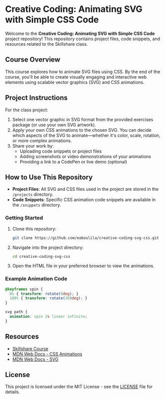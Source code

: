 # Creative Coding: Animating SVG with Simple CSS Code

Welcome to the **Creative Coding: Animating SVG with Simple CSS Code** project repository! This repository contains project files, code snippets, and resources related to the Skillshare class.

## Course Overview

This course explores how to animate SVG files using CSS. By the end of the course, you'll be able to create visually engaging and interactive web elements using scalable vector graphics (SVG) and CSS animations.

## Project Instructions

For the class project:
1. Select one vector graphic in SVG format from the provided exercises package (or use your own SVG artwork).
2. Apply your own CSS animations to the chosen SVG. You can decide which aspects of the SVG to animate—whether it's color, scale, rotation, or more complex animations.
3. Share your work by:
    - Uploading code snippets or project files
    - Adding screenshots or video demonstrations of your animations
    - Providing a link to a CodePen or live demo (optional)

## How to Use This Repository

- **Project Files**: All SVG and CSS files used in the project are stored in the `/projects` directory.
- **Code Snippets**: Specific CSS animation code snippets are available in the `/snippets` directory.

### Getting Started

1. Clone this repository:

    ```bash
    git clone https://github.com/eaboulila/creative-coding-svg-css.git
    ```

2. Navigate into the project directory:

    ```bash
    cd creative-coding-svg-css
    ```

3. Open the HTML file in your preferred browser to view the animations.

### Example Animation Code

```css
@keyframes spin {
  0% { transform: rotate(0deg); }
  100% { transform: rotate(360deg); }
}

svg path {
  animation: spin 2s linear infinite;
}
```

## Resources

- [Skillshare Course](https://www.skillshare.com/en/classes/creative-coding-animating-svg-with-simple-css-code/1735436116)
- [MDN Web Docs - CSS Animations](https://developer.mozilla.org/en-US/docs/Web/CSS/CSS_Animations)
- [MDN Web Docs - SVG](https://developer.mozilla.org/en-US/docs/Web/SVG)

## License

This project is licensed under the MIT License - see the [LICENSE](LICENSE) file for details.
